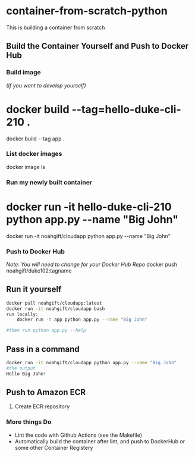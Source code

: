 # container-from-scratch-python
This is building a container from scratch

## Build the Container Yourself and Push to Docker Hub

### Build image
*(If you want to develop yourself)* 
# docker build --tag=hello-duke-cli-210 .
docker build --tag app .

### List docker images
docker image ls

### Run my newly built container

# docker run -it hello-duke-cli-210 python app.py --name "Big John"
docker run -it noahgift/cloudapp python app.py --name "Big John"

### Push to Docker Hub

*Note:  You will need to change for your Docker Hub Repo*
docker push noahgift/duke102:tagname

## Run it yourself

```bash
docker pull noahgift/cloudapp:latest
docker run -it noahgift/cloudapp bash 
run locally: 
    docker run -t app python app.py --name "Big John"

#then run python app.py --help
```

## Pass in a command

```bash
docker run -it noahgift/cloudapp python app.py --name "Big John"
#the output
Hello Big John!
```

## Push to Amazon ECR

1.  Create ECR repository


### More things Do

* Lint the code with Github Actions (see the Makefile)
* Automatically build the container after lint, and push to DockerHub or some other Container Registery



